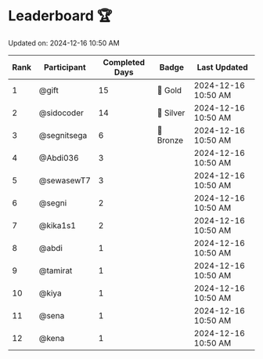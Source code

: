 # Leaderboard 🏆

Updated on: 2024-12-16 10:50 AM

| Rank | Participant       | Completed Days | Badge      | Last Updated         |
|------|-------------------|----------------|------------|----------------------|
| 1    | @gift             | 15             | 🏅 Gold     | 2024-12-16 10:50 AM |
| 2    | @sidocoder        | 14             | 🥈 Silver   | 2024-12-16 10:50 AM |
| 3    | @segnitsega       | 6              | 🥉 Bronze   | 2024-12-16 10:50 AM |
| 4    | @Abdi036          | 3              |            | 2024-12-16 10:50 AM |
| 5    | @sewasewT7        | 3              |            | 2024-12-16 10:50 AM |
| 6    | @segni            | 2              |            | 2024-12-16 10:50 AM |
| 7    | @kika1s1          | 2              |            | 2024-12-16 10:50 AM |
| 8    | @abdi             | 1              |            | 2024-12-16 10:50 AM |
| 9    | @tamirat          | 1              |            | 2024-12-16 10:50 AM |
| 10   | @kiya             | 1              |            | 2024-12-16 10:50 AM |
| 11   | @sena             | 1              |            | 2024-12-16 10:50 AM |
| 12   | @kena             | 1              |            | 2024-12-16 10:50 AM |
